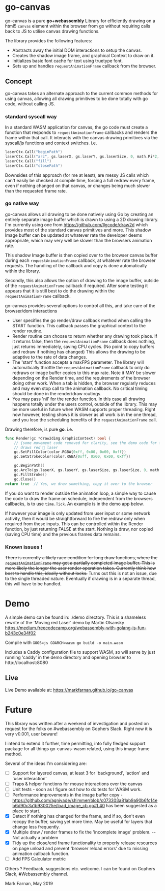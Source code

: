 # go-canvas

go-canvas is a pure **go**+**webassembly** Library for efficiently drawing on a html5 `canvas` element within the browser from go without requiring calls back to JS to utilise canvas drawing functions.

The library provides the following features:
- Abstracts away the initial DOM interactions to setup the canvas.
- Creates the shadow image frame, and graphical Context to draw on it.
- Initializes basic font cache for text using truetype font.
- Sets up and handles `requestAnimationFrame` callback from the browser.

## Concept 
go-canvas takes an alternate approach to the current common methods for using canvas, allowing all drawing primitives to be done totally with go code, without calling JS. 

### standard syscall way
In a standard WASM application for canvas, the go code must create a function that responds to `requestAnimationFrame` callbacks and renders the frame within that call. It interacts with the canvas drawing primitives via the syscall/js functions and context switches.  i.e. 

```go
laserCtx.Call("beginPath")
laserCtx.Call("arc", gs.laserX, gs.laserY, gs.laserSize, 0, math.Pi*2, false)
laserCtx.Call("fill")
laserCtx.Call("closePath")
```

Downsides of this approach (for me at least), are messy JS calls which can't easily be checked at compile time, forcing a full redraw every frame, even if nothing changed on that canvas, or changes being much slower than the requested frame rate. 

### go native way
go-canvas allows all drawing to be done natively using Go by creating an entirely separate image buffer which is drawn to using a 2D drawing library. I'm currently using one from https://github.com/llgcode/draw2d which provides most of the standard canvas primitives  and more. This shadow Image buffer can be updated at whatever rate the developer deems appropriate, which may very well be slower than the browsers animation rate. 

This shadow Image buffer is then copied over to the browser canvas buffer during each `requestAnimationFrame` callback, at whatever rate the browser requests. The handling of the callback and copy is done automatically within the library.

Secondly, this also allows the option of drawing to the image buffer, outside of the `requestAnimationFrame` callback if required. After some testing it appears that it is still best to do the drawing within the `requestAnimationFrame` callback.

go-canvas provides several options to control all this, and take care of the browser/dom interactions
 - User specifies the go render/draw callback method when calling the START function. This callback passes the graphical context to the render routine.
 - Render routine can choose to return whether any drawing took place. If it returns false, then the `requestAnimationFrame` callback does nothing, just returns immediately, saving CPU cycles. (No point to copy buffers and redraw if nothing has changed) This allows the drawing to be adaptive to the rate of data changes. 
 - The 'start' function accepts a maxFPS parameter. The library will automatically throttle the `requestAnimationFrame` callback to only do redraws or image buffer copies to this max rate. Note it MAY be slower depending on the Render time, and the requirements of the browser doing other work. When a tab is hidden, the browser regularly reduces and may even stop call to the animation callback. No critical timing should be done in the render/draw routings. 
 - You may pass 'nil' for the render function. In this case all drawing happens totally under the users control, outside of the library. This may be more useful in future when WASM supports proper threading. Right now however, testing shows it is slower as all work is in the one thread, and you lose the scheduling benefits of the `requestAnimationFrame` call. 

Drawing therefore, is pure **go**. i.e. 

```go
func Render(gc *draw2dimg.GraphicContext) bool {
    // {some movement code removed for clarity, see the demo code for full function}
    // draws red 🔴 laser
    gc.SetFillColor(color.RGBA{0xff, 0x00, 0x00, 0xff})
    gc.SetStrokeColor(color.RGBA{0xff, 0x00, 0x00, 0xff})

    gc.BeginPath()
    gc.ArcTo(gs.laserX, gs.laserY, gs.laserSize, gs.laserSize, 0, math.Pi*2)
    gc.FillStroke()
    gc.Close()
return true  // Yes, we drew something, copy it over to the browser
```
If you do want to render outside the animation loop, a simple way to cause the code to draw the frame on schedule, independent from the browsers callbacks, is to use `time.Tick`. An example is in the demo app below. 

If however your image is only updated from user input or some network activity, then it would be straightforward to fire the redraw only when required from these inputs. This can be controlled within the Render function, by just returning FALSE at the start. Nothing is draw, nor copied (saving CPU time) and the previous frames data remains.

### Known issues !
~~There is currently a likely race condition for long draw functions, where the `requestAnimationFrame` may get a partially completed image buffer. This is more likely the longer the user render operation takes. Currently think how best to handle this, ideally without locks.~~ Turns out this is not an issue, due to the single threaded nature. Eventually if drawing is in a separate thread, this will have to be handled. 


# Demo
A simple demo can be found in: ./demo directory. 
This is a shameless rewrite of the 'Moving red Laser' demo by Martin Olsansky https://medium.freecodecamp.org/webassembly-with-golang-is-fun-b243c0e34f02


Compile with `GOOS=js GOARCH=wasm go build -o main.wasm`

Includes a Caddy configuration file to support WASM, so will serve by just running 'caddy' in the demo directory and opening browser to http://localhost:8080

## Live
Live Demo available at: https://markfarnan.github.io/go-canvas

# Future
This library was written after a weekend of investigation and posted on request for the folks on #webassembly on Gophers Slack. Right now it is very v0.001, user beware!

I intend to extend it further, time permitting, into fully fledged support package for all things go-canvas-wasm related, using this image frame method. 

Several of the ideas I'm considering are: 
- [ ] Support for layered canvas, at least 3 for 'background', 'action' and 'user interaction'
- [ ] Traps & helper functions for mouse interactions over the canvas
- [ ] Unit tests - soon as I figure out how to do tests for WASM work. 
- [ ] Performance improvements in the image buffer copy - https://github.com/agnivade/shimmer/blob/c073303a81ab9a90b6fc14eb6d90c3a1b930025e/load_image_cb.go#L40 has been suggested as a place to start. 
- [X] Detect if nothing has changed for the frame, and if so, don't even recopy the buffer, saving yet more time. May be useful for layers that change less frequently. 
- [X] Multiple draw / render frames to fix the 'incomplete image' problem. -- Not actually a problem
- [X] Tidy up the close/end frame functionality to properly release resources on page unload and prevent 'browser reload errors' due to missing animation callback function. 
- [ ] Add FPS Calculator metric

Others ? Feedback, suggestions etc. welcome. I can be found on Gophers Slack, #Webassembly channel. 

Mark Farnan, May 2019
